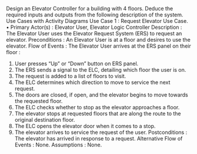 

Design an Elevator Controller for a building with 4 floors. Deduce the required inputs and outputs from the following description of the system.
Use Cases with Activity Diagrams
Use Case 1 : Request Elevator Use Case.
•	Primary Actor(s) : Elevator User, Elevator Logic Controller 
Description : The Elevator User uses the Elevator Request System (ERS) to request an elevator.
Preconditions : An Elevator User is at a floor and desires to use the elevator. 
Flow of Events : The Elevator User arrives at the ERS panel on their floor :
1.	User presses “Up” or “Down” button on ERS panel. 
2.	The ERS sends a signal to the ELC, detailing which floor the user is on.
3.	The request is added to a list of floors to visit.
4.	The ELC determines which direction to move to service the next request.
5.	The doors are closed, if open, and the elevator begins to move towards the requested floor.
6.	The ELC checks whether to stop as the elevator approaches a floor. 
7.	The elevator stops at requested floors that are along the route to the original destination floor.
8.	The ELC opens the elevator door when it comes to a stop.
9.	The elevator arrives to service the request of the user.
Postconditions : The elevator has arrived in response to a request. 
Alternative Flow of Events : None. 
Assumptions : None.
